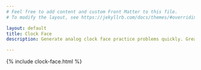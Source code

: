 ```yaml
---
# Feel free to add content and custom Front Matter to this file.
# To modify the layout, see https://jekyllrb.com/docs/themes/#overriding-theme-defaults

layout: default
title: Clock Face 
description: Generate analog clock face practice problems quickly. Great for elementary math practice. Download practice worksheets as PDF immediately.

---
```


{% include clock-face.html %}

